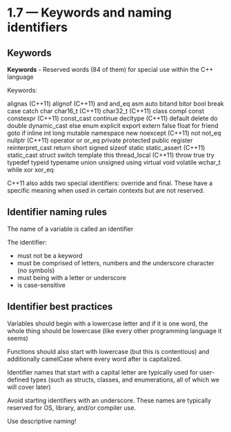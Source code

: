 # 1.7 — Keywords and naming identifiers

## Keywords

**Keywords** - Reserved words (84 of them) for special use within the C++ language

Keywords:

alignas (C++11)
alignof (C++11)
and
and_eq
asm
auto
bitand
bitor
bool
break
case
catch
char
char16_t (C++11)
char32_t (C++11)
class
compl
const
constexpr (C++11)
const_cast
continue
decltype (C++11)
default
delete
do
double
dynamic_cast
else
enum
explicit
export
extern
false
float
for
friend
goto
if
inline
int
long
mutable
namespace
new
noexcept (C++11)
not
not_eq
nullptr (C++11)
operator
or
or_eq
private
protected
public
register
reinterpret_cast
return
short
signed
sizeof
static
static_assert (C++11)
static_cast
struct
switch
template
this
thread_local (C++11)
throw
true
try
typedef
typeid
typename
union
unsigned
using
virtual
void
volatile
wchar_t
while
xor
xor_eq

C++11 also adds two special identifiers: override and final. These have a specific meaning when used in certain contexts but are not reserved.

## Identifier naming rules

The name of a variable is called an identifier

The identifier:

* must not be a keyword
* must be comprised of letters, numbers and the underscore character (no symbols)
* must being with a letter or underscore
* is case-sensitive

## Identifier best practices

Variables should begin with a lowercase letter and if it is one word, the whole thing should be lowercase (like every other programming language it seems)

Functions should also start with lowercase (but this is contentious) and additionally camelCase where every word after is capitalized.

Identifier names that start with a capital letter are typically used for user-defined types (such as structs, classes, and enumerations, all of which we will cover later)

Avoid starting identifiers with an underscore. These names are typically reserved for OS, library, and/or compiler use.

Use descriptive naming!
